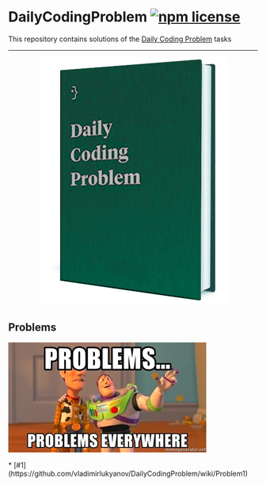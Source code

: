 # DailyCodingProblem [![npm license](https://img.shields.io/npm/l/awesome-badges.svg)](https://www.npmjs.org/package/awesome-badges)

This repository contains solutions of the [Daily Coding Problem](https://www.dailycodingproblem.com/) tasks

<hr />

<p align="center">
<img src="./.images/image1.png" alt="Daily Coding Problem">
</p>

## Problems
<p align="left">
<img src="./.images/image2.jpg" alt="Daily Coding Problem">
</p>
* [#1](https://github.com/vladimirlukyanov/DailyCodingProblem/wiki/Problem1)
